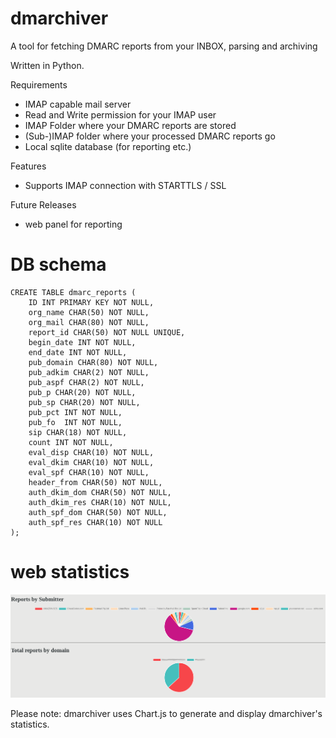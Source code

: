 # dmarchiver
A tool for fetching DMARC reports from your INBOX, parsing and archiving

Written in Python.


Requirements

* IMAP capable mail server
* Read and Write permission for your IMAP user
* IMAP Folder where your DMARC reports are stored
* (Sub-)IMAP folder where your processed DMARC reports go
* Local sqlite database (for reporting etc.)

Features

* Supports IMAP connection with STARTTLS / SSL

Future Releases

* web panel for reporting

# DB schema

	CREATE TABLE dmarc_reports (
		ID INT PRIMARY KEY NOT NULL,
		org_name CHAR(50) NOT NULL,
		org_mail CHAR(80) NOT NULL,
		report_id CHAR(50) NOT NULL UNIQUE,
		begin_date INT NOT NULL,
		end_date INT NOT NULL,
		pub_domain CHAR(80) NOT NULL,
		pub_adkim CHAR(2) NOT NULL,
		pub_aspf CHAR(2) NOT NULL,
		pub_p CHAR(20) NOT NULL,
		pub_sp CHAR(20) NOT NULL,
		pub_pct INT NOT NULL,
		pub_fo  INT NOT NULL,
		sip CHAR(18) NOT NULL,
		count INT NOT NULL,
		eval_disp CHAR(10) NOT NULL,
		eval_dkim CHAR(10) NOT NULL,
		eval_spf CHAR(10) NOT NULL,
		header_from CHAR(50) NOT NULL,
		auth_dkim_dom CHAR(50) NOT NULL,
		auth_dkim_res CHAR(10) NOT NULL,
		auth_spf_dom CHAR(50) NOT NULL,
		auth_spf_res CHAR(10) NOT NULL
	);


# web statistics

![alt text](https://raw.githubusercontent.com/mischmeister/dmarchiver/master/screenshot_dmarchiver.png)

Please note: dmarchiver uses Chart.js to generate and display dmarchiver's statistics.
